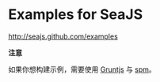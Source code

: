 Examples for SeaJS
===

<http://seajs.github.com/examples>

__注意__

如果你想构建示例，需要使用 [Gruntjs](http://gruntjs.com/) 与 [spm](https://github.com/spmjs/spm/wiki)。